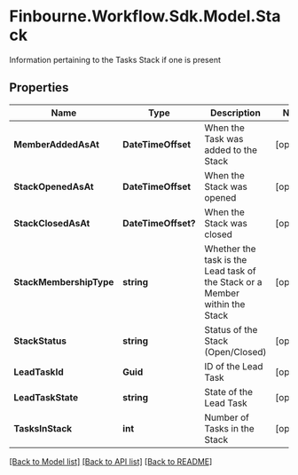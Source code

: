 # Finbourne.Workflow.Sdk.Model.Stack
Information pertaining to the Tasks Stack if one is present

## Properties

Name | Type | Description | Notes
------------ | ------------- | ------------- | -------------
**MemberAddedAsAt** | **DateTimeOffset** | When the Task was added to the Stack | [optional] 
**StackOpenedAsAt** | **DateTimeOffset** | When the Stack was opened | [optional] 
**StackClosedAsAt** | **DateTimeOffset?** | When the Stack was closed | [optional] 
**StackMembershipType** | **string** | Whether the task is the Lead task of the Stack or a Member within the Stack | [optional] 
**StackStatus** | **string** | Status of the Stack (Open/Closed) | [optional] 
**LeadTaskId** | **Guid** | ID of the Lead Task | [optional] 
**LeadTaskState** | **string** | State of the Lead Task | [optional] 
**TasksInStack** | **int** | Number of Tasks in the Stack | [optional] 

[[Back to Model list]](../README.md#documentation-for-models) [[Back to API list]](../README.md#documentation-for-api-endpoints) [[Back to README]](../README.md)

